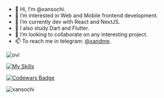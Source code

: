 - 👋 Hi, I’m @xansochi.
- 👀 I’m interested in Web and Mobile frontend development.
- 📜 I’m currently dev with React and NextJS.
- 📱 I also study Dart and Flutter.
- 💞️ I’m looking to collaborate on any interesting project.
- 📫 To reach me in telegram: [@xandme](https://t.me/xandme).

<!-- This content will not appear in the rendered Markdown -->

<img src="https://github-readme-stats.vercel.app/api/top-langs?username=xansochi&show_icons=true&locale=en&layout=compact&theme=chartreuse-dark" alt="ovi" />

[![My Skills](https://skillicons.dev/icons?i=ts,js,react,nodejs,html,css,figma,docker,dart,express,flutter,gatsby,nextjs,tailwind,vscodegithub&theme=light)](https://skillicons.dev)

[![Codewars Badge](https://www.codewars.com/users/Xansochi/badges/large)](https://www.codewars.com/users/Xansochi)

<p align="left"> <img src="https://komarev.com/ghpvc/?username=xansochi&label=Profile%20views&color=0e75b6&style=flat" alt="xansochi" /> </p>
